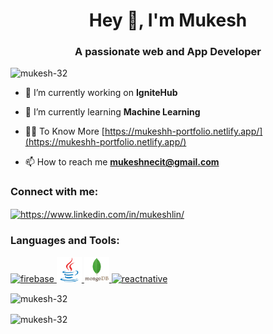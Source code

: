 <h1 align="center">Hey 👋, I'm Mukesh</h1>
<h3 align="center">A passionate web and App Developer</h3>

<p align="left"> <img src="https://komarev.com/ghpvc/?username=mukesh-32&label=Profile%20views&color=0e75b6&style=flat" alt="mukesh-32" /> </p>

- 🔭 I’m currently working on **IgniteHub**

- 🌱 I’m currently learning **Machine Learning**

- 👨‍💻 To Know More [https://mukeshh-portfolio.netlify.app/](https://mukeshh-portfolio.netlify.app/)

- 📫 How to reach me **mukeshnecit@gmail.com**

<h3 align="left">Connect with me:</h3>
<p align="left">
<a href="www.linkedin.com/in/mukeshlin" target="blank"><img align="center" src="https://raw.githubusercontent.com/rahuldkjain/github-profile-readme-generator/master/src/images/icons/Social/linked-in-alt.svg" alt="https://www.linkedin.com/in/mukeshlin/" height="30" width="40" /></a>
</p>

<h3 align="left">Languages and Tools:</h3>
<p align="left"> <a href="https://firebase.google.com/" target="_blank" rel="noreferrer"> <img src="https://www.vectorlogo.zone/logos/firebase/firebase-icon.svg" alt="firebase" width="40" height="40"/> </a> <a href="https://www.java.com" target="_blank" rel="noreferrer"> <img src="https://raw.githubusercontent.com/devicons/devicon/master/icons/java/java-original.svg" alt="java" width="40" height="40"/> </a> <a href="https://www.mongodb.com/" target="_blank" rel="noreferrer"> <img src="https://raw.githubusercontent.com/devicons/devicon/master/icons/mongodb/mongodb-original-wordmark.svg" alt="mongodb" width="40" height="40"/> </a> <a href="https://reactnative.dev/" target="_blank" rel="noreferrer"> <img src="https://reactnative.dev/img/header_logo.svg" alt="reactnative" width="40" height="40"/> </a> </p>

<p><img align="center" src="https://github-readme-stats.vercel.app/api/top-langs?username=mukesh-32&show_icons=true&locale=en&layout=compact" alt="mukesh-32" /></p>

<p><img align="center" src="https://github-readme-streak-stats.herokuapp.com/?user=mukesh-32&" alt="mukesh-32" /></p>

